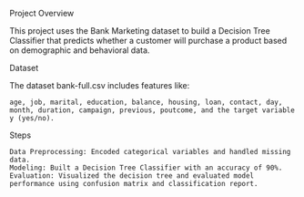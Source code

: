 Project Overview

This project uses the Bank Marketing dataset to build a Decision Tree Classifier that predicts whether a customer will purchase a product based on demographic and behavioral data.

Dataset

The dataset bank-full.csv includes features like:

    age, job, marital, education, balance, housing, loan, contact, day, month, duration, campaign, previous, poutcome, and the target variable y (yes/no).

Steps

    Data Preprocessing: Encoded categorical variables and handled missing data.
    Modeling: Built a Decision Tree Classifier with an accuracy of 90%.
    Evaluation: Visualized the decision tree and evaluated model performance using confusion matrix and classification report.

    
